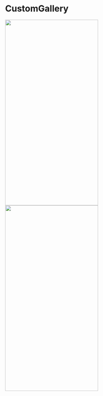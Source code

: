 # CustomGallery
<img src="https://user-images.githubusercontent.com/57332671/89461615-e2d4da80-d774-11ea-8c12-2dbd4a2fe44a.gif" width="300" height="600"/><img src="https://user-images.githubusercontent.com/57332671/89461812-2596b280-d775-11ea-8232-2611796faf62.gif" width="300" height="600"/>





